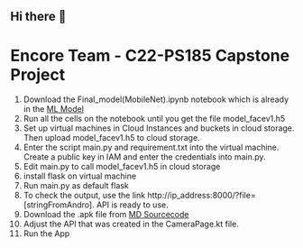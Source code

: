 ## Hi there 👋

<!--

**Here are some ideas to get you started:**

🙋‍♀️ A short introduction - what is your organization all about?
🌈 Contribution guidelines - how can the community get involved?
👩‍💻 Useful resources - where can the community find your docs? Is there anything else the community should know?
🍿 Fun facts - what does your team eat for breakfast?
🧙 Remember, you can do mighty things with the power of [Markdown](https://docs.github.com/github/writing-on-github/getting-started-with-writing-and-formatting-on-github/basic-writing-and-formatting-syntax)
-->

# Encore Team - C22-PS185 Capstone Project

1. Download the Final_model(MobileNet).ipynb notebook which is already in the [ML Model](https://github.com/C22-PS185/ML-Model)
2. Run all the cells on the notebook until you get the file model_facev1.h5
3. Set up virtual machines in Cloud Instances and buckets in cloud storage. Then upload model_facev1.h5 to cloud storage.
4. Enter the script main.py and requirement.txt into the virtual machine. Create a public key in IAM and enter the credentials into main.py.
5. Edit main.py to call model_facev1.h5 in cloud storage
6. install flask on virtual machine
7. Run main.py as default flask
8. To check the output, use the link http://ip_address:8000/?file=[stringFromAndro]. API is ready to use.
9. Download the .apk file from [MD Sourcecode](https://github.com/C22-PS185/MD-Sourcecode)
10. Adjust the API that was created in the CameraPage.kt file.
11. Run the App
